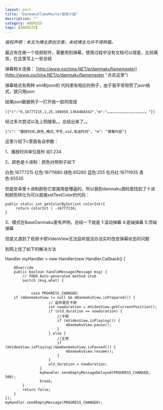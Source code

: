 ```yaml
---
layout: post
title: "DanmakuFlameMaster使用小结"
description: ""
category: ANDROID
tags: [ANDROID]
---
```


*版权声明：本文为博主原创文章，未经博主允许不得转载。*

最近有在做一个视频软件，需要用到弹幕，使用过程中没有文档可以借鉴，比较痛苦，在这里写上一些总结

弹幕相关连接：
[http://www.oschina.NET/p/danmakuflamemaster](http://www.oschina.NET/p/danmakuflamemaster "点击这里")

弹幕格式有两种  xml和json的 代码里有相应的例子，由于我平常用惯了json格式，就只用json

结果json数据例子一打开我一脸阿库娅

    [{"c":"0,16777215,1,25,196050,1364468342","m":"。。。。。。。。。。。。。。。。。。。。。。"}]

经过多次尝试以及上网搜索。。总结出来了。。

`{"c": "播放时间,颜色,模式,字号,uid,发送时间", "m": "弹幕内容"} ` 

这里介绍下c里面各自参数：

1、播放时间单位是秒 如1.234

2、颜色是十进制：颜色对照例子如下

白色:16777215 红色:16711680 绿色:65280 蓝色:255 牡丹红:16711935 青色:65535

但是安卓里十进制颜色它直接用是懵逼的，所以我到danmaku源码里找到了十进制颜色转化为可以直接setTextColor的代码：

    public static int getColorByInt(int colorInt){  
         return colorInt | -16777216;  
    } 

3、模式在BaseDanmaku里有声明，总结一下就是
1:滚动弹幕
4:底端弹幕
5:顶端弹幕

但是又遇到了视频卡顿VideoView无法监听就没办法实时改变弹幕状态的问题

到网上找了如下的解决方法

Handler myHandler = new Handler(new Handler.Callback() {  
  
  
        @Override  
        public boolean handleMessage(Message msg) {  
            // TODO Auto-generated method stub  
            switch (msg.what) {  
  
  
                case PROGRESS_CHANGED:  
        if (mDanmakuView != null && mDanmakuView.isPrepared()) {  
                        // 监听是否卡顿  
                        int nowduration = mVideoView.getCurrentPosition();  
                        if (old_duration == nowduration) {  
                            //卡顿  
                            if (mVideoView.isPlaying()) {  
                                mDanmakuView.pause();  
                            }  
                        } else {  
                            //正常  
                            if (mVideoView.isPlaying()&&mDanmakuView.isPaused()) {  
                                mDanmakuView.resume();  
                            }  
                        }  
                        old_duration = nowduration;  
                    }  
                    myHandler.sendEmptyMessageDelayed(PROGRESS_CHANGED, 500);  
                    break;  
            }  
            return false;  
        }  
    });  
    myHandler.sendEmptyMessage(PROGRESS_CHANGED);  